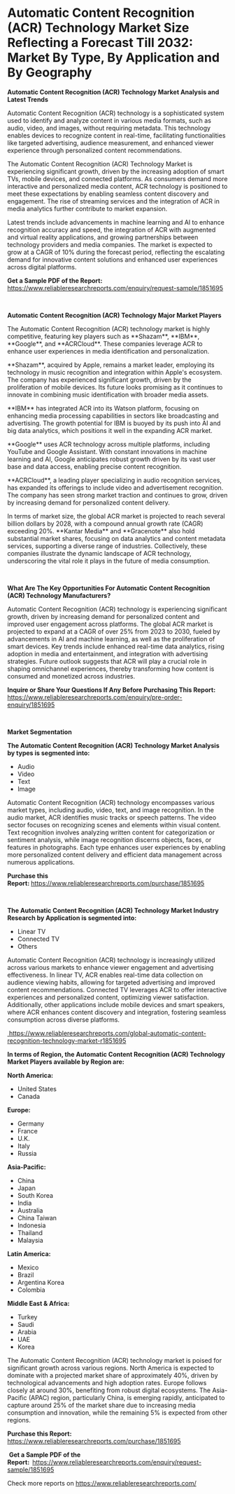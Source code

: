 <p><h1>Automatic Content Recognition (ACR) Technology Market Size Reflecting a Forecast Till 2032: Market By Type, By Application and By Geography</h1></p><p><strong>Automatic Content Recognition (ACR) Technology Market Analysis and Latest Trends</strong></p>
<p><p>Automatic Content Recognition (ACR) technology is a sophisticated system used to identify and analyze content in various media formats, such as audio, video, and images, without requiring metadata. This technology enables devices to recognize content in real-time, facilitating functionalities like targeted advertising, audience measurement, and enhanced viewer experience through personalized content recommendations.</p><p>The Automatic Content Recognition (ACR) Technology Market is experiencing significant growth, driven by the increasing adoption of smart TVs, mobile devices, and connected platforms. As consumers demand more interactive and personalized media content, ACR technology is positioned to meet these expectations by enabling seamless content discovery and engagement. The rise of streaming services and the integration of ACR in media analytics further contribute to market expansion.</p><p>Latest trends include advancements in machine learning and AI to enhance recognition accuracy and speed, the integration of ACR with augmented and virtual reality applications, and growing partnerships between technology providers and media companies. The market is expected to grow at a CAGR of 10% during the forecast period, reflecting the escalating demand for innovative content solutions and enhanced user experiences across digital platforms.</p></p>
<p><strong>Get a Sample PDF of the Report:&nbsp;</strong> <a href="https://www.reliableresearchreports.com/enquiry/request-sample/1851695?utm_campaign=2205&utm_medium=2&utm_source=Github&utm_content=ia&utm_term=15022025&utm_id=automatic-content-recognition-acr-technology">https://www.reliableresearchreports.com/enquiry/request-sample/1851695</a></p>
<p>&nbsp;</p>
<p><strong>Automatic Content Recognition (ACR) Technology Major Market Players</strong></p>
<p><p>The Automatic Content Recognition (ACR) technology market is highly competitive, featuring key players such as **Shazam**, **IBM**, **Google**, and **ACRCloud**. These companies leverage ACR to enhance user experiences in media identification and personalization.</p><p>**Shazam**, acquired by Apple, remains a market leader, employing its technology in music recognition and integration within Apple's ecosystem. The company has experienced significant growth, driven by the proliferation of mobile devices. Its future looks promising as it continues to innovate in combining music identification with broader media assets.</p><p>**IBM** has integrated ACR into its Watson platform, focusing on enhancing media processing capabilities in sectors like broadcasting and advertising. The growth potential for IBM is buoyed by its push into AI and big data analytics, which positions it well in the expanding ACR market.</p><p>**Google** uses ACR technology across multiple platforms, including YouTube and Google Assistant. With constant innovations in machine learning and AI, Google anticipates robust growth driven by its vast user base and data access, enabling precise content recognition.</p><p>**ACRCloud**, a leading player specializing in audio recognition services, has expanded its offerings to include video and advertisement recognition. The company has seen strong market traction and continues to grow, driven by increasing demand for personalized content delivery.</p><p>In terms of market size, the global ACR market is projected to reach several billion dollars by 2028, with a compound annual growth rate (CAGR) exceeding 20%. **Kantar Media** and **Gracenote** also hold substantial market shares, focusing on data analytics and content metadata services, supporting a diverse range of industries. Collectively, these companies illustrate the dynamic landscape of ACR technology, underscoring the vital role it plays in the future of media consumption.</p></p>
<p>&nbsp;</p>
<p><strong>What Are The Key Opportunities For Automatic Content Recognition (ACR) Technology Manufacturers?</strong></p>
<p><p>Automatic Content Recognition (ACR) technology is experiencing significant growth, driven by increasing demand for personalized content and improved user engagement across platforms. The global ACR market is projected to expand at a CAGR of over 25% from 2023 to 2030, fueled by advancements in AI and machine learning, as well as the proliferation of smart devices. Key trends include enhanced real-time data analytics, rising adoption in media and entertainment, and integration with advertising strategies. Future outlook suggests that ACR will play a crucial role in shaping omnichannel experiences, thereby transforming how content is consumed and monetized across industries.</p></p>
<p><strong>Inquire or Share Your Questions If Any Before Purchasing This Report:</strong> <a href="https://www.reliableresearchreports.com/enquiry/pre-order-enquiry/1851695?utm_campaign=2205&utm_medium=2&utm_source=Github&utm_content=ia&utm_term=15022025&utm_id=automatic-content-recognition-acr-technology">https://www.reliableresearchreports.com/enquiry/pre-order-enquiry/1851695</a></p>
<p>&nbsp;</p>
<p><strong>Market Segmentation</strong></p>
<p><strong>The Automatic Content Recognition (ACR) Technology Market Analysis by types is segmented into:</strong></p>
<p><ul><li>Audio</li><li>Video</li><li>Text</li><li>Image</li></ul></p>
<p><p>Automatic Content Recognition (ACR) technology encompasses various market types, including audio, video, text, and image recognition. In the audio market, ACR identifies music tracks or speech patterns. The video sector focuses on recognizing scenes and elements within visual content. Text recognition involves analyzing written content for categorization or sentiment analysis, while image recognition discerns objects, faces, or features in photographs. Each type enhances user experiences by enabling more personalized content delivery and efficient data management across numerous applications.</p></p>
<p><strong>Purchase this Report:&nbsp;</strong><a href="https://www.reliableresearchreports.com/purchase/1851695?utm_campaign=2205&utm_medium=2&utm_source=Github&utm_content=ia&utm_term=15022025&utm_id=automatic-content-recognition-acr-technology">https://www.reliableresearchreports.com/purchase/1851695</a></p>
<p>&nbsp;</p>
<p><strong>The Automatic Content Recognition (ACR) Technology Market Industry Research by Application is segmented into:</strong></p>
<p><ul><li>Linear TV</li><li>Connected TV</li><li>Others</li></ul></p>
<p><p>Automatic Content Recognition (ACR) technology is increasingly utilized across various markets to enhance viewer engagement and advertising effectiveness. In linear TV, ACR enables real-time data collection on audience viewing habits, allowing for targeted advertising and improved content recommendations. Connected TV leverages ACR to offer interactive experiences and personalized content, optimizing viewer satisfaction. Additionally, other applications include mobile devices and smart speakers, where ACR enhances content discovery and integration, fostering seamless consumption across diverse platforms.</p></p>
<p><a href="https://www.reliableresearchreports.com/global-automatic-content-recognition-technology-market-r1851695?utm_campaign=2205&utm_medium=2&utm_source=Github&utm_content=ia&utm_term=15022025&utm_id=automatic-content-recognition-acr-technology">&nbsp;https://www.reliableresearchreports.com/global-automatic-content-recognition-technology-market-r1851695</a></p>
<p><strong>In terms of Region, the Automatic Content Recognition (ACR) Technology Market Players available by Region are:</strong></p>
<p>
    <p> <strong> North America: </strong>
        <ul>
            <li>United States</li>
            <li>Canada</li>
        </ul>
        </p> 
    <p> <strong> Europe: </strong>
        <ul>
            <li>Germany</li>
            <li>France</li>
            <li>U.K.</li>
            <li>Italy</li>
            <li>Russia</li>
        </ul>
        </p> 
    <p> <strong> Asia-Pacific: </strong>
        <ul>
            <li>China</li>
            <li>Japan</li>
            <li>South Korea</li>
            <li>India</li>
            <li>Australia</li>
            <li>China Taiwan</li>
            <li>Indonesia</li>
            <li>Thailand</li>
            <li>Malaysia</li>
        </ul>
        </p> 
    <p> <strong> Latin America: </strong>
        <ul>
            <li>Mexico</li>
            <li>Brazil</li>
            <li>Argentina Korea</li>
            <li>Colombia</li>
        </ul>
        </p> 
    <p> <strong> Middle East & Africa: </strong>
        <ul>
            <li>Turkey</li>
            <li>Saudi</li>
            <li>Arabia</li>
            <li>UAE</li>
            <li>Korea</li>
        </ul>
    </p>
    </p>
<p><p>The Automatic Content Recognition (ACR) technology market is poised for significant growth across various regions. North America is expected to dominate with a projected market share of approximately 40%, driven by technological advancements and high adoption rates. Europe follows closely at around 30%, benefiting from robust digital ecosystems. The Asia-Pacific (APAC) region, particularly China, is emerging rapidly, anticipated to capture around 25% of the market share due to increasing media consumption and innovation, while the remaining 5% is expected from other regions.</p></p>
<p><strong>Purchase this Report: </strong><a href="https://www.reliableresearchreports.com/purchase/1851695?utm_campaign=2205&utm_medium=2&utm_source=Github&utm_content=ia&utm_term=15022025&utm_id=automatic-content-recognition-acr-technology">https://www.reliableresearchreports.com/purchase/1851695</a></p>
<p>&nbsp;<strong>Get a Sample PDF of the Report:&nbsp;&nbsp;</strong><a href="https://www.reliableresearchreports.com/enquiry/request-sample/1851695?utm_campaign=2205&utm_medium=2&utm_source=Github&utm_content=ia&utm_term=15022025&utm_id=automatic-content-recognition-acr-technology">https://www.reliableresearchreports.com/enquiry/request-sample/1851695</a></p>
<p><strong></strong></p>
<p>Check more reports on <a href="https://www.reliableresearchreports.com/?utm_campaign=2205&utm_medium=2&utm_source=Github&utm_content=ia&utm_term=15022025&utm_id=automatic-content-recognition-acr-technology">https://www.reliableresearchreports.com/</a></p>
